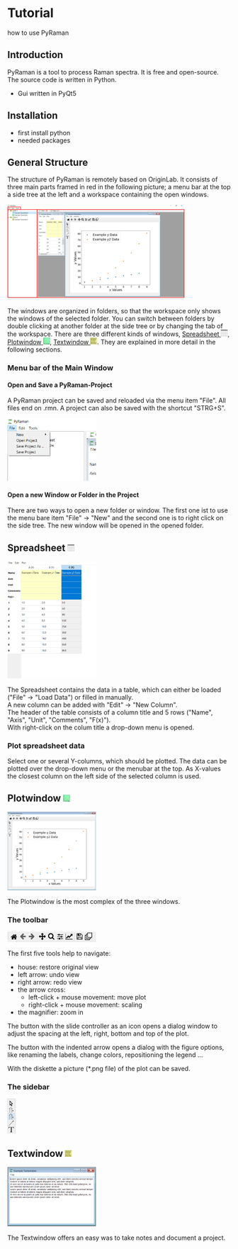 # Tutorial
how to use PyRaman

## Introduction
PyRaman is a tool to process Raman spectra. It is free and open-source. 
The source code is written in Python. 
- Gui written in PyQt5
    
## Installation 
- first install python 
- needed packages


## General Structure 
The structure of PyRaman is remotely based on OriginLab. 
It consists of three main parts framed in red in the
following picture; a menu bar at the top a side tree at the 
left and a workspace containing the open windows.

<img src="pics/Example_Mainwindow.PNG" alt="Main Window" width="400"/>

The windows are organized in folders, so that the workspace only
shows the windows of the selected folder. You can switch between 
folders by double clicking at another folder at the side tree or by 
changing the tab of the workspace.
There are three different kinds of windows,
[Spreadsheet <img src="pics/Icon_spreadsheet.png" alt="Icon of Spreadsheet" height="15"/>](#Spreadsheet),
[Plotwindow <img src="pics/Icon_plotwindow.png" alt="Icon of Plotwindow" height="15"/>](#Plotwindow),
[Textwindow <img src="pics/Icon_textwindow.png" alt="Icon of Textwindow" height="15"/>](#Textwindow).
They are explained in more detail in the following sections.

### Menu bar of the Main Window

#### Open and Save a PyRaman-Project
A PyRaman project can be saved and reloaded via the menu item "File".
All files end on .rmn.
A project can also be saved with the shortcut "STRG+S".


<img src="pics/Open_Save_Project.PNG" width="200"/>

#### Open a new Window or Folder in the Project
There are two ways to open a new folder or window. 
The first one ist to use the menu bare item "File" &rarr; "New" and the second one is to 
right click on the side tree. 
The new window will be opened in the opened folder.

##  Spreadsheet <img src="pics/Icon_spreadsheet.png" alt="Icon of Spreadsheet" height="15"/>
<img src="pics/Example_Table.PNG" width="200"/>

The Spreadsheet contains the data in a table, which can either be loaded ("File"
&rarr; "Load Data") or filled in manually.\
A new column can be added with "Edit" &rarr; "New Column".
\
The header of the table consists of a column title and 5 rows 
("Name", "Axis", "Unit", "Comments", "F(x)").
\
With right-click on the colum title a drop-down menu is opened.

### Plot spreadsheet data
Select one or several Y-columns, which should be plotted. 
The data can be plotted over the drop-down menu or the menubar at the top. 
As X-values the closest column on the left side of the selected column is used.


##  Plotwindow <img src="pics/Icon_plotwindow.png" alt="Icon of Plotwindow" height="15"/>
<img src="pics/Example_PlotWindow.PNG" width="200"/>

The Plotwindow is the most complex of the three windows.

### The toolbar
<img src="pics/PlotWindow_toolbar.PNG" width="200"/>

The first five tools help to navigate:

- house: restore original view
- left arrow: undo view
- right arrow: redo view
- the arrow cross:
  - left-click + mouse movement: move plot
  - right-click + mouse movement: scaling
- the magnifier: zoom in

The button with the slide controller as an icon opens a 
dialog window to adjust the spacing at the left, right, bottom and top of the plot.

The button with the indented arrow opens a dialog with the figure options, like 
renaming the labels, change colors, repositioning the legend ...

With the diskette a picture (*.png file) of the plot can be saved. 


### The sidebar

<img src="pics/PlotWindow_sidebar.PNG" height="80"/>


## Textwindow <img src="pics/Icon_textwindow.png" alt="Icon of Textwindow" height="15"/>
<img src="pics/Example_TextWindow.PNG" width="200"/>

The Textwindow offers an easy was to take notes and document a project.